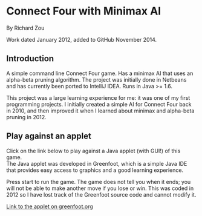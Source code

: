 Connect Four with Minimax AI
=============
By Richard Zou

Work dated January 2012, added to GitHub November 2014.

Introduction
-------------
A simple command line Connect Four game. Has a minimax AI that uses an alpha-beta pruning algorithm.
The project was initially done in Netbeans and has currently been ported to IntelliJ IDEA. Runs in Java >= 1.6.

This project was a large learning experience for me: it was one of my first programming projects.  I initially created
a simple AI for Connect Four back in 2010, and then improved it when I learned about minimax and alpha-beta pruning
in 2012.

Play against an applet
------------------
Click on the link below to play against a Java applet (with GUI!) of this game.  
The Java applet was developed in Greenfoot, which is a simple Java IDE that provides
easy access to graphics and a good learning experience.

Press start to run the game.  The game does not tell you when it ends; you will not be able to make another move
if you lose or win.  This was coded in 2012 so I have lost track of the Greenfoot source code and cannot
modify it.

[Link to the applet on greenfoot.org](http://www.greenfoot.org/scenarios/1237)
